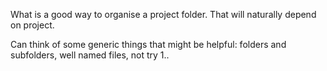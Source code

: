 
What is a good way to organise a project folder. That will naturally depend on project.

Can think of some generic things that might be helpful:
folders and subfolders,
well named files, not try 1..